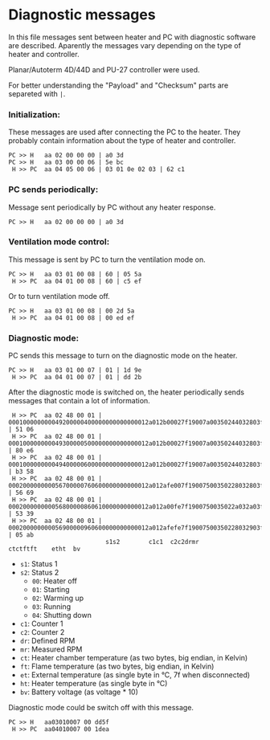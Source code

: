# Diagnostic messages

In this file messages sent between heater and PC with diagnostic software are described. Aparently the messages vary depending on the type of heater and controller. 

Planar/Autoterm 4D/44D and PU-27 controller were used.

For better understanding the "Payload" and "Checksum" parts are separeted with `|`.

### Initialization:
These messages are used after connecting the PC to the heater. They probably contain information about the type of heater and controller.

```
PC >> H   aa 02 00 00 00 | a0 3d
PC >> H   aa 03 00 00 06 | 5e bc
 H >> PC  aa 04 05 00 06 | 03 01 0e 02 03 | 62 c1
```

### PC sends periodically:
Message sent periodically by PC without any heater response.

```
PC >> H   aa 02 00 00 00 | a0 3d
```

### Ventilation mode control:
This message is sent by PC to turn the ventilation mode on.

```
PC >> H   aa 03 01 00 08 | 60 | 05 5a
 H >> PC  aa 04 01 00 08 | 60 | c5 ef
```
Or to turn ventilation mode off.

```
PC >> H   aa 03 01 00 08 | 00 2d 5a
 H >> PC  aa 04 01 00 08 | 00 ed ef
```

### Diagnostic mode:
PC sends this message to turn on the diagnostic mode on the heater.

```
PC >> H   aa 03 01 00 07 | 01 | 1d 9e
 H >> PC  aa 04 01 00 07 | 01 | dd 2b
```
After the diagnostic mode is switched on, the heater periodically sends messages that contain a lot of information.

```
 H >> PC  aa 02 48 00 01 | 000100000000049200000400000000000000012a012b00027f19007a00350244032803ff026201f8016b003d003403ff0000200000040f05000000000000000003ff000062000000 | 51 06
 H >> PC  aa 02 48 00 01 | 000100000000049300000500000000000000012a012b00027f19007a00350244032803ff026301f9016a003d003403ff0000200000040f05000000000000000003ff000062000000 | 80 e6
 H >> PC  aa 02 48 00 01 | 000100000000049400000600000000000000012a012b00027f19007a00350244032803ff026201f9016a003d003403ff0000200000040f05000000000000000003ff000062000000 | b3 58
 H >> PC  aa 02 48 00 01 | 000200000000056700000760600000000000012a012afe007f19007500350228032803ff026301f6016c003c003403fe0000200000040f0500000000000000000074000062000000 | 56 69
 H >> PC  aa 02 48 00 01 | 000200000000056800000860610000000000012a012a00fe7f1900750035022a032a03ff026301fd016a003c003403ff0000200000040f0500000000000000000074000063000000 | 53 39
 H >> PC  aa 02 48 00 01 | 000200000000056900000960600000000000012a012afefe7f19007500350228032903ff026301f8016b003c003403fe0000200000040f0500000000000000000074000063000000 | 05 ab
                           s1s2        c1c1  c2c2drmr          ctctftft    etht  bv
```
- `s1`: Status 1
- `s2`: Status 2
  - `00`: Heater off
  - `01`: Starting
  - `02`: Warming up
  - `03`: Running
  - `04`: Shutting down
- `c1`: Counter 1
- `c2`: Counter 2
- `dr`: Defined RPM
- `mr`: Measured RPM
- `ct`: Heater chamber temperature (as two bytes, big endian, in Kelvin)
- `ft`: Flame temperature (as two bytes, big endian, in Kelvin)
- `et`: External temperature (as single byte in °C, 7f when disconnected)
- `ht`: Heater temperature (as single byte in °C)
- `bv`: Battery voltage (as voltage * 10)

Diagnostic mode could be switch off with this message.

```
PC >> H   aa03010007 00 dd5f
 H >> PC  aa04010007 00 1dea
```
